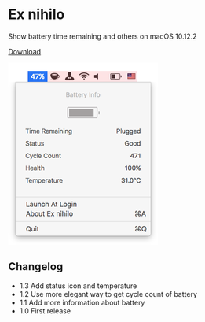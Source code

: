 # Ex nihilo
Show battery time remaining and others on macOS 10.12.2

[Download](https://github.com/Vayn/ex-nihilo/blob/master/ExNihilo_1.3.dmg?raw=true)

![Screenshot][1]

## Changelog

- 1.3 Add status icon and temperature
- 1.2 Use more elegant way to get cycle count of battery
- 1.1 Add more information about battery
- 1.0 First release

[1]: https://github.com/Vayn/ex-nihilo/blob/master/Screenshot.png?raw=true


